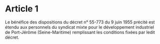 # Article 1

Le bénéfice des dispositions du décret n° 55-773 du 9 juin 1955 précité est étendu aux personnels du syndicat mixte pour le développement industriel de Port-Jérôme (Seine-Maritime) remplissant les conditions fixées par ledit décret.
